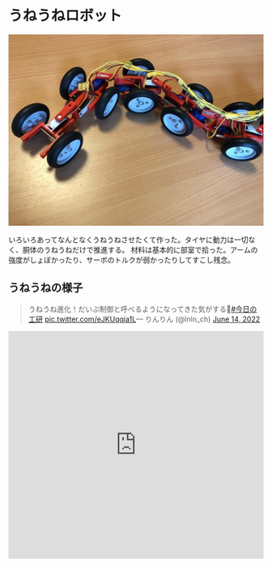 # うねうねロボット
<!--description
なんとなくうねうねしたいなと思って作った
description-->
![外観](001.jpg)

いろいろあってなんとなくうねうねさせたくて作った。タイヤに動力は一切なく、胴体のうねうねだけで推進する。
材料は基本的に部室で拾った。アームの強度がしょぼかったり、サーボのトルクが弱かったりしてすこし残念。

## うねうねの様子
<blockquote class="twitter-tweet">
<p lang="ja" dir="ltr">うねうね進化！だいぶ制御と呼べるようになってきた気がする🐛<a href="https://twitter.com/hashtag/%E4%BB%8A%E6%97%A5%E3%81%AE%E5%B7%A5%E7%A0%94?src=hash&amp;ref_src=twsrc%5Etfw">#今日の工研</a> <a href="https://t.co/eJKUqqia1L">pic.twitter.com/eJKUqqia1L</a>&mdash; りんりん (@lnln_ch) <a href="https://twitter.com/lnln_ch/status/1536716253103984642?ref_src=twsrc%5Etfw">June 14, 2022</a>
</blockquote> <script async src="https://platform.twitter.com/widgets.js" charset="utf-8"></script> 

<iframe width="100%" height="450" src="https://www.youtube.com/embed/RXn8tjKc45I?si=AjPysR59wW2mNhLq" title="YouTube video player" frameborder="0" allow="accelerometer; autoplay; clipboard-write; encrypted-media; gyroscope; picture-in-picture; web-share" referrerpolicy="strict-origin-when-cross-origin" allowfullscreen></iframe>

